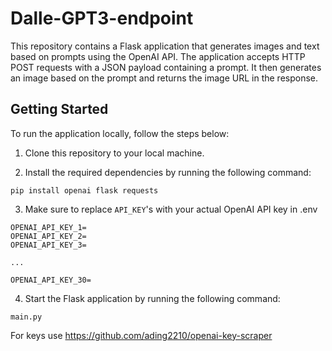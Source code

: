 # Dalle-GPT3-endpoint

This repository contains a Flask application that generates images and text based on prompts using the OpenAI API. The application accepts HTTP POST requests with a JSON payload containing a prompt. It then generates an image based on the prompt and returns the image URL in the response.

## Getting Started

To run the application locally, follow the steps below:

1. Clone this repository to your local machine.

2. Install the required dependencies by running the following command:
```
pip install openai flask requests
```
3. Make sure to replace `API_KEY`'s with your actual OpenAI API key in .env
```
OPENAI_API_KEY_1=
OPENAI_API_KEY_2=
OPENAI_API_KEY_3=

...

OPENAI_API_KEY_30=
```
4. Start the Flask application by running the following command:
```
main.py
```


For keys use https://github.com/ading2210/openai-key-scraper
